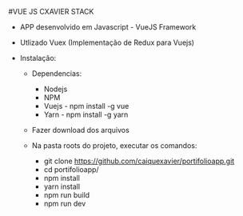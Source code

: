 #VUE JS CXAVIER STACK
- APP desenvolvido em Javascript - VueJS Framework
- Utlizado Vuex (Implementação de Redux para Vuejs)

- Instalação:
	- Dependencias: 
		- Nodejs
		- NPM
		- Vuejs - npm install -g vue
		- Yarn - npm install -g yarn

	- Fazer download dos arquivos
	- Na pasta roots do projeto, executar os comandos:
		- git clone https://github.com/caiquexavier/portifolioapp.git
		- cd portifolioapp/
		- npm install
		- yarn install
		- npm run build
		- npm run dev
